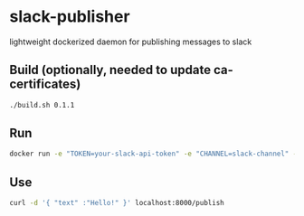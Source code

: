 # slack-publisher
lightweight dockerized daemon for publishing messages to slack

## Build (optionally, needed to update ca-certificates)

``` bash
./build.sh 0.1.1
```

## Run

``` bash
docker run -e "TOKEN=your-slack-api-token" -e "CHANNEL=slack-channel" -d -p 8000:8000 cortwave/slack-publisher:0.1.1
```

## Use

``` bash
curl -d '{ "text" :"Hello!" }' localhost:8000/publish
```
